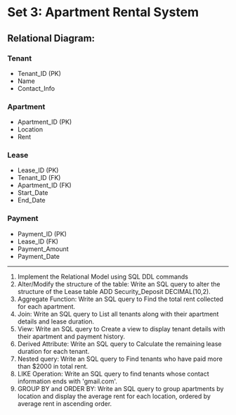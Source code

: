 # Set 3: Apartment Rental System

## Relational Diagram:

### Tenant

- Tenant_ID (PK)
- Name
- Contact_Info

### Apartment

- Apartment_ID (PK)
- Location
- Rent

### Lease

- Lease_ID (PK)
- Tenant_ID (FK)
- Apartment_ID (FK)
- Start_Date
- End_Date

### Payment

- Payment_ID (PK)
- Lease_ID (FK)
- Payment_Amount
- Payment_Date

---

1. Implement the Relational Model using SQL DDL commands
2. Alter/Modify the structure of the table: Write an SQL query to alter the structure of the Lease table ADD Security_Deposit DECIMAL(10,2).
3. Aggregate Function: Write an SQL query to Find the total rent collected for each apartment.
4. Join: Write an SQL query to List all tenants along with their apartment details and lease duration.
5. View: Write an SQL query to Create a view to display tenant details with their apartment and payment history.
6. Derived Attribute: Write an SQL query to Calculate the remaining lease duration for each tenant.
7. Nested query: Write an SQL query to Find tenants who have paid more than $2000 in total rent.
8. LIKE Operation: Write an SQL query to find tenants whose contact information ends with 'gmail.com'.
9. GROUP BY and ORDER BY: Write an SQL query to group apartments by location and display the average rent for each location, ordered by average rent in ascending order.
